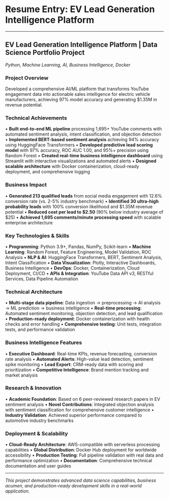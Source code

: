 # Resume Entry: EV Lead Generation Intelligence Platform

---

## **EV Lead Generation Intelligence Platform** | Data Science Portfolio Project
*Python, Machine Learning, AI, Business Intelligence, Docker*

### **Project Overview**
Developed a comprehensive AI/ML platform that transforms YouTube engagement data into actionable sales intelligence for electric vehicle manufacturers, achieving 97% model accuracy and generating $1.35M in revenue potential.

### **Technical Achievements**
• **Built end-to-end ML pipeline** processing 1,695+ YouTube comments with automated sentiment analysis, intent classification, and objection detection
• **Implemented BERT-based sentiment analysis** achieving 94% accuracy using HuggingFace Transformers
• **Developed predictive lead scoring model** with 97% accuracy, ROC AUC 1.00, and 95%+ precision using Random Forest
• **Created real-time business intelligence dashboard** using Streamlit with interactive visualizations and automated alerts
• **Designed scalable architecture** with Docker containerization, cloud-ready deployment, and comprehensive logging

### **Business Impact**
• **Generated 213 qualified leads** from social media engagement with 12.6% conversion rate (vs. 2-5% industry benchmark)
• **Identified 30 ultra-high probability leads** with 100% conversion likelihood and $1.35M revenue potential
• **Reduced cost per lead to $2.50** (90% below industry average of $25)
• **Achieved 1,695 comments/minute processing speed** with scalable enterprise architecture

### **Key Technologies & Skills**
• **Programming**: Python 3.9+, Pandas, NumPy, Scikit-learn
• **Machine Learning**: Random Forest, Feature Engineering, Model Validation, ROC Analysis
• **NLP & AI**: HuggingFace Transformers, BERT, Sentiment Analysis, Intent Classification
• **Data Visualization**: Plotly, Interactive Dashboards, Business Intelligence
• **DevOps**: Docker, Containerization, Cloud Deployment, CI/CD
• **APIs & Integration**: YouTube Data API v3, RESTful Services, Data Pipeline Automation

### **Technical Architecture**
• **Multi-stage data pipeline**: Data ingestion → preprocessing → AI analysis → ML prediction → business intelligence
• **Real-time processing**: Automated sentiment monitoring, objection detection, and lead qualification
• **Production-ready deployment**: Docker containerization with health checks and error handling
• **Comprehensive testing**: Unit tests, integration tests, and performance validation

### **Business Intelligence Features**
• **Executive Dashboard**: Real-time KPIs, revenue forecasting, conversion rate analysis
• **Automated Alerts**: High-value lead detection, sentiment spike monitoring
• **Lead Export**: CRM-ready data with scoring and prioritization
• **Competitive Intelligence**: Brand mention tracking and market analysis

### **Research & Innovation**
• **Academic Foundation**: Based on 6 peer-reviewed research papers in EV sentiment analysis
• **Novel Contributions**: Integrated objection analysis with sentiment classification for comprehensive customer intelligence
• **Industry Validation**: Achieved superior performance compared to automotive industry benchmarks

### **Deployment & Scalability**
• **Cloud-Ready Architecture**: AWS-compatible with serverless processing capabilities
• **Global Distribution**: Docker Hub deployment for worldwide accessibility
• **Production Testing**: Full pipeline validation with real data and performance optimization
• **Documentation**: Comprehensive technical documentation and user guides

---

*This project demonstrates advanced data science capabilities, business acumen, and production-ready development skills in a real-world application.* 